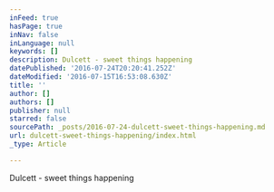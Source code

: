 ```yaml
---
inFeed: true
hasPage: true
inNav: false
inLanguage: null
keywords: []
description: Dulcett - sweet things happening
datePublished: '2016-07-24T20:20:41.252Z'
dateModified: '2016-07-15T16:53:08.630Z'
title: ''
author: []
authors: []
publisher: null
starred: false
sourcePath: _posts/2016-07-24-dulcett-sweet-things-happening.md
url: dulcett-sweet-things-happening/index.html
_type: Article

---
```

Dulcett - sweet things happening